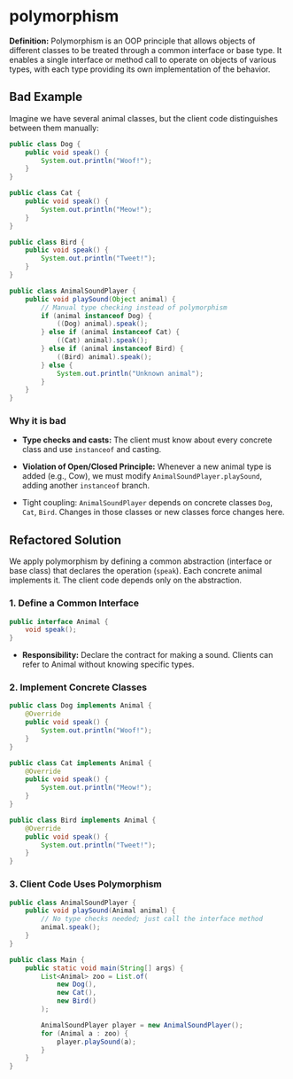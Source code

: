 # polymorphism

**Definition:** Polymorphism is an OOP principle that allows objects of different classes to be treated through a common interface or base type. It enables a single interface or method call to operate on objects of various types, with each type providing its own implementation of the behavior.

## Bad Example

Imagine we have several animal classes, but the client code distinguishes between them manually:

```java
public class Dog {
    public void speak() {
        System.out.println("Woof!");
    }
}

public class Cat {
    public void speak() {
        System.out.println("Meow!");
    }
}

public class Bird {
    public void speak() {
        System.out.println("Tweet!");
    }
}

public class AnimalSoundPlayer {
    public void playSound(Object animal) {
        // Manual type checking instead of polymorphism
        if (animal instanceof Dog) {
            ((Dog) animal).speak();
        } else if (animal instanceof Cat) {
            ((Cat) animal).speak();
        } else if (animal instanceof Bird) {
            ((Bird) animal).speak();
        } else {
            System.out.println("Unknown animal");
        }
    }
}
```

### Why it is bad

- **Type checks and casts:** The client must know about every concrete class and use `instanceof` and casting.

- **Violation of Open/Closed Principle:** Whenever a new animal type is added (e.g., Cow), we must modify `AnimalSoundPlayer.playSound`, adding another `instanceof` branch.

- Tight coupling: `AnimalSoundPlayer` depends on concrete classes `Dog`, `Cat`, `Bird`. Changes in those classes or new classes force changes here.

## Refactored Solution

We apply polymorphism by defining a common abstraction (interface or base class) that declares the operation (`speak`). Each concrete animal implements it. The client code depends only on the abstraction.

### 1. Define a Common Interface

```java
public interface Animal {
    void speak();
}
```

- **Responsibility:** Declare the contract for making a sound. Clients can refer to Animal without knowing specific types.

### 2. Implement Concrete Classes

```java
public class Dog implements Animal {
    @Override
    public void speak() {
        System.out.println("Woof!");
    }
}

public class Cat implements Animal {
    @Override
    public void speak() {
        System.out.println("Meow!");
    }
}

public class Bird implements Animal {
    @Override
    public void speak() {
        System.out.println("Tweet!");
    }
}
```

### 3. Client Code Uses Polymorphism

```java
public class AnimalSoundPlayer {
    public void playSound(Animal animal) {
        // No type checks needed; just call the interface method
        animal.speak();
    }
}
```

```java
public class Main {
    public static void main(String[] args) {
        List<Animal> zoo = List.of(
            new Dog(),
            new Cat(),
            new Bird()
        );

        AnimalSoundPlayer player = new AnimalSoundPlayer();
        for (Animal a : zoo) {
            player.playSound(a);
        }
    }
}

```

